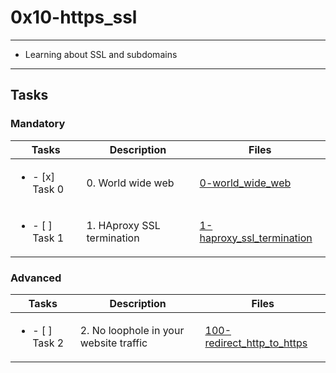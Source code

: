 # 0x10-https_ssl

---

* Learning about SSL and subdomains

---

## Tasks

### Mandatory

| Tasks | Description | Files |
| ----- | ----- | ----- |
| <ul><li> - [x] Task 0 </li></ul> | 0. World wide web | [0-world_wide_web](0-world_wide_web) |
| <ul><li> - [ ] Task 1 </li></ul> | 1. HAproxy SSL termination | [1-haproxy_ssl_termination](1-haproxy_ssl_termination) |

### Advanced

| Tasks | Description | Files |
| ----- | ----- | ----- |
| <ul><li> - [ ] Task 2 </li></ul> | 2. No loophole in your website traffic | [100-redirect_http_to_https](100-redirect_http_to_https) |
